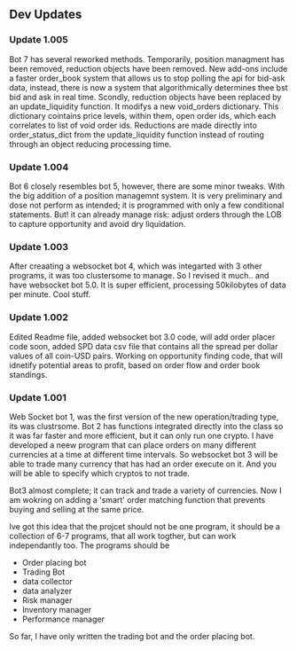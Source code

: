 ## Dev Updates 

### Update 1.005
Bot 7 has several reworked methods. Temporarily, position managment has been removed, reduction objects have been removed. New add-ons include a faster order_book system that allows us to stop polling the api for bid-ask data, instead, there is now a system that algorithmically determines thee bst bid and ask in real time. Scondly, reduction objects have been replaced by an update_liquidity function. It modifys a new void_orders dictionary. This dictionary cointains price levels, within them, open order ids, which each correlates to list of void order ids. Reductions are made directly into order_status_dict from the update_liquidity function instead of routing through an object reducing processing time. 

### Update 1.004
Bot 6 closely resembles bot 5, however, there are some minor tweaks. With the big addition of a position managemnt system. It is very preliminary and dose not perform as intended; it is programmed with only a few conditional statements. But! it can already manage risk: adjust orders through the LOB to capture opportunity and avoid dry liquidation.

### Update 1.003
After creaating a websocket bot 4, which was integarted with 3 other programs, it was too clustersome to manage. So I revised it much.. and have websocket bot 5.0. It is super efficient, processing 50kilobytes of data per minute. Cool stuff. 

### Update 1.002 
Edited Readme file, added websocket bot 3.0 code, will add order placer code soon, added SPD data csv file that contains all the spread per dollar values of all coin-USD pairs. Working on opportunity finding code, that will idnetify potential areas to profit, based on order flow and order book standings. 

### Update 1.001
Web Socket bot 1, was the first version of the new operation/trading type, its was clustrsome. Bot 2 has functions integrated directly into the class so it was far faster and more efficient, but it can only run one crypto. I have developed a neew program that can place orders on many different currencies at a time at different time intervals. So websocket bot 3 will be able to trade many currency that has had an order execute on it. And you will be able to specify which cryptos to not trade.

Bot3 almost complete; it can track and trade a variety of currencies. Now I am wokring on adding a 'smart' order matching function that prevents buying and selling at the same price. 

Ive got this idea that the projcet should not be one program, it should be a collection of 6-7 programs, that all work togther, but can work independantly too. 
The programs should be
- Order placing bot
- Trading Bot
- data collector
- data analyzer
- Risk manager
- Inventory manager
- Performance manager

So far, I have only written the trading bot and the order placing bot. 
